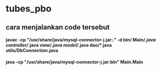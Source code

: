 # tubes_pbo

## cara menjalankan code tersebut 
#### javac -cp "/usr/share/java/mysql-connector-j.jar:." -d bin/ Main/*.java controller/*.java view/*.java model/*.java dao/*.java utils/DbConnection.java
#### java -cp "/usr/share/java/mysql-connector-j.jar:bin" Main.Main

